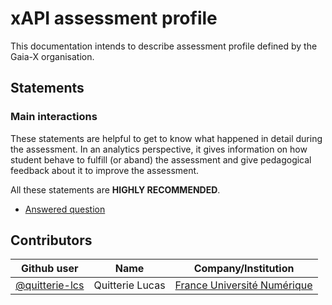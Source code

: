 # xAPI assessment profile

This documentation intends to describe assessment profile defined by the Gaia-X organisation.

## Statements

### Main interactions

These statements are helpful to get to know what happened in detail during the assessment.
In an analytics perspective, it gives information on how student behave to fulfill (or aband) the assessment and give pedagogical feedback about it to improve the assessment.

All these statements are **HIGHLY RECOMMENDED**.

- [Answered question](./statements/recommended/answered-question.md)
<!-- - [Shew answer](./statements/recommended/shew-answer.md) -->

## Contributors

| Github user  | Name            | Company/Institution         |
|----------------|-----------------|-----------------------------|
| [@quitterie-lcs](https://github.com/quitterie-lcs) | Quitterie Lucas | [France Université Numérique](https://www.france-universite-numerique.fr/en/) |

